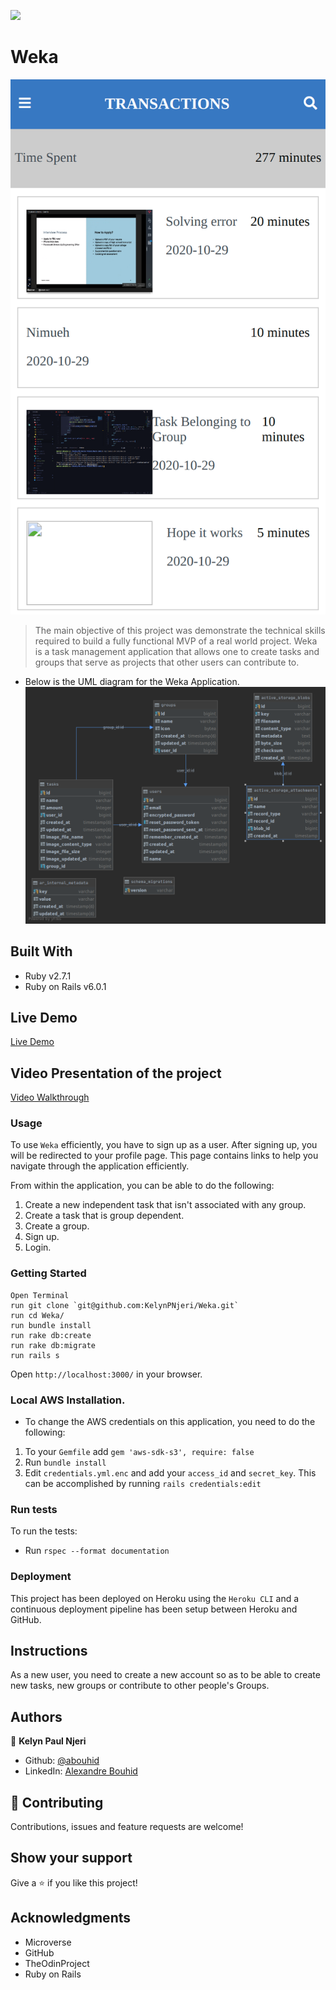 ![](https://img.shields.io/badge/Microverse-blueviolet)

# Weka

![App Preview](./tasks.png)

> The main objective of this project was demonstrate the technical skills required to build a fully functional MVP of a real world project. Weka is a task management application that allows one to create tasks and groups that serve as projects that other users can contribute to.

- Below is the UML diagram for the Weka Application.
![App Preview](./Weka%20App%20UML.png)

## Built With

- Ruby v2.7.1
- Ruby on Rails v6.0.1

## Live Demo

[Live Demo](https://weka-pesa.herokuapp.com/)

## Video Presentation of the project

[Video Walkthrough](https://www.loom.com/share/a0b3b25e974d483ead0f89e2df87ae45)

### Usage

To use `Weka` efficiently, you have to sign up as a user. After signing up, you will be redirected to your profile page. This page contains links to help you navigate through the application efficiently. 

From within the application, you can be able to do the following:
1. Create a new independent task that isn't associated with any group.
2. Create a task that is group dependent.
3. Create a group.
4. Sign up.
5. Login.


### Getting Started
```
Open Terminal
run git clone `git@github.com:KelynPNjeri/Weka.git`
run cd Weka/
run bundle install
run rake db:create
run rake db:migrate
run rails s
```
Open `http://localhost:3000/` in your browser.

### Local AWS Installation.
- To change the AWS credentials on this application, you need to do the following:
1. To your `Gemfile` add `gem 'aws-sdk-s3', require: false`
2. Run `bundle install`
3. Edit `credentials.yml.enc` and add your `access_id` and `secret_key`. This can be accomplished by running `rails credentials:edit`

### Run tests
To run the tests:
- Run `rspec --format documentation`

### Deployment

This project has been deployed on Heroku using the `Heroku CLI` and a continuous deployment pipeline has been setup between Heroku and GitHub.
## Instructions
As a new user, you need to create a new account so as to be able to create new tasks, new groups or contribute to other people's Groups.

## Authors

👤 **Kelyn Paul Njeri**

- Github: [@abouhid](https://github.com/KelynPNjeri)
- LinkedIn: [Alexandre Bouhid](https://www.linkedin.com/in/kelyn-paul/)

## 🤝 Contributing

Contributions, issues and feature requests are welcome!

## Show your support

Give a ⭐️ if you like this project!

## Acknowledgments

- Microverse
- GitHub
- TheOdinProject
- Ruby on Rails

